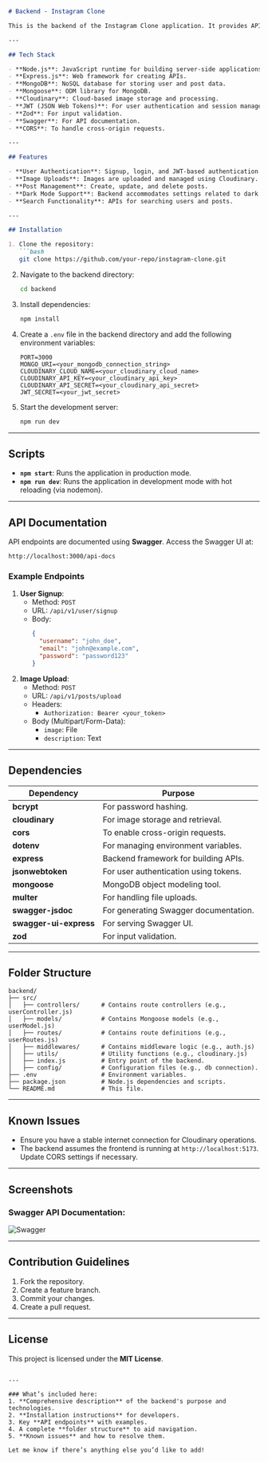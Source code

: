
```markdown
# Backend - Instagram Clone

This is the backend of the Instagram Clone application. It provides APIs for user authentication, image uploads, post management, and other features. The backend is built using **Node.js** and **Express.js**, with **MongoDB** as the database. It uses **Mongoose** for ORM and integrates **Cloudinary** for image storage.

---

## Tech Stack

- **Node.js**: JavaScript runtime for building server-side applications.
- **Express.js**: Web framework for creating APIs.
- **MongoDB**: NoSQL database for storing user and post data.
- **Mongoose**: ODM library for MongoDB.
- **Cloudinary**: Cloud-based image storage and processing.
- **JWT (JSON Web Tokens)**: For user authentication and session management.
- **Zod**: For input validation.
- **Swagger**: For API documentation.
- **CORS**: To handle cross-origin requests.

---

## Features

- **User Authentication**: Signup, login, and JWT-based authentication.
- **Image Uploads**: Images are uploaded and managed using Cloudinary.
- **Post Management**: Create, update, and delete posts.
- **Dark Mode Support**: Backend accommodates settings related to dark mode preferences.
- **Search Functionality**: APIs for searching users and posts.

---

## Installation

1. Clone the repository:
   ```bash
   git clone https://github.com/your-repo/instagram-clone.git
   ```

2. Navigate to the backend directory:
   ```bash
   cd backend
   ```

3. Install dependencies:
   ```bash
   npm install
   ```

4. Create a `.env` file in the backend directory and add the following environment variables:
   ```env
   PORT=3000
   MONGO_URI=<your_mongodb_connection_string>
   CLOUDINARY_CLOUD_NAME=<your_cloudinary_cloud_name>
   CLOUDINARY_API_KEY=<your_cloudinary_api_key>
   CLOUDINARY_API_SECRET=<your_cloudinary_api_secret>
   JWT_SECRET=<your_jwt_secret>
   ```

5. Start the development server:
   ```bash
   npm run dev
   ```

---

## Scripts

- **`npm start`**: Runs the application in production mode.
- **`npm run dev`**: Runs the application in development mode with hot reloading (via nodemon).

---

## API Documentation

API endpoints are documented using **Swagger**. Access the Swagger UI at:
```
http://localhost:3000/api-docs
```

### Example Endpoints
1. **User Signup**: 
   - Method: `POST`
   - URL: `/api/v1/user/signup`
   - Body:
     ```json
     {
       "username": "john_doe",
       "email": "john@example.com",
       "password": "password123"
     }
     ```
2. **Image Upload**:
   - Method: `POST`
   - URL: `/api/v1/posts/upload`
   - Headers:
     - `Authorization: Bearer <your_token>`
   - Body (Multipart/Form-Data):
     - `image`: File
     - `description`: Text

---

## Dependencies

| Dependency              | Purpose                                      |
|-------------------------|----------------------------------------------|
| **bcrypt**              | For password hashing.                       |
| **cloudinary**          | For image storage and retrieval.            |
| **cors**                | To enable cross-origin requests.            |
| **dotenv**              | For managing environment variables.         |
| **express**             | Backend framework for building APIs.        |
| **jsonwebtoken**        | For user authentication using tokens.       |
| **mongoose**            | MongoDB object modeling tool.               |
| **multer**              | For handling file uploads.                  |
| **swagger-jsdoc**       | For generating Swagger documentation.       |
| **swagger-ui-express**  | For serving Swagger UI.                     |
| **zod**                 | For input validation.                       |

---

## Folder Structure

```
backend/
├── src/
│   ├── controllers/      # Contains route controllers (e.g., userController.js)
│   ├── models/           # Contains Mongoose models (e.g., userModel.js)
│   ├── routes/           # Contains route definitions (e.g., userRoutes.js)
│   ├── middlewares/      # Contains middleware logic (e.g., auth.js)
│   ├── utils/            # Utility functions (e.g., cloudinary.js)
│   ├── index.js          # Entry point of the backend.
│   ├── config/           # Configuration files (e.g., db connection).
├── .env                  # Environment variables.
├── package.json          # Node.js dependencies and scripts.
└── README.md             # This file.
```

---

## Known Issues

- Ensure you have a stable internet connection for Cloudinary operations.
- The backend assumes the frontend is running at `http://localhost:5173`. Update CORS settings if necessary.

---

## Screenshots

### Swagger API Documentation:
![Swagger](../docs/swagger.png)

---

## Contribution Guidelines

1. Fork the repository.
2. Create a feature branch.
3. Commit your changes.
4. Create a pull request.

---

## License

This project is licensed under the **MIT License**.
```

---

### What’s included here:
1. **Comprehensive description** of the backend's purpose and technologies.
2. **Installation instructions** for developers.
3. Key **API endpoints** with examples.
4. A complete **folder structure** to aid navigation.
5. **Known issues** and how to resolve them.

Let me know if there’s anything else you’d like to add!